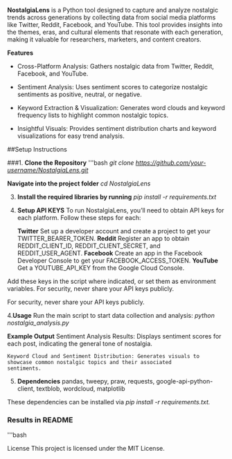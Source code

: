 __NostalgiaLens__ is a Python tool designed to capture and analyze nostalgic trends across generations by collecting data from social media platforms like Twitter, Reddit, Facebook, and YouTube. This tool provides insights into the themes, eras, and cultural elements that resonate with each generation, making it valuable for researchers, marketers, and content creators.

__Features__

  - Cross-Platform Analysis: Gathers nostalgic data from Twitter, Reddit, Facebook, and YouTube.

  - Sentiment Analysis: Uses sentiment scores to categorize nostalgic sentiments as positive, neutral, or negative.

  - Keyword Extraction & Visualization: Generates word clouds and keyword frequency lists to highlight common nostalgic topics.

  - Insightful Visuals: Provides sentiment distribution charts and keyword visualizations for easy trend analysis.

##Setup Instructions

###1. __Clone the Repository__
  '''bash
   *git clone https://github.com/your-username/NostalgiaLens.git*

   __Navigate into the project folder__
    *cd NostalgiaLens*

3. __Install the required libraries by running__
   *pip install -r requirements.txt*

4. __Setup API KEYS__
  To run NostalgiaLens, you’ll need to obtain API keys for each platform. Follow these steps for each:

    __Twitter__ Set up a developer account and create a project to get your TWITTER_BEARER_TOKEN.
    __Reddit__ Register an app to obtain REDDIT_CLIENT_ID, REDDIT_CLIENT_SECRET, and REDDIT_USER_AGENT.
    __Facebook__ Create an app in the Facebook Developer Console to get your FACEBOOK_ACCESS_TOKEN.
    __YouTube__ Get a YOUTUBE_API_KEY from the Google Cloud Console.
   
Add these keys in the script where indicated, or set them as environment variables. For security, never share your API keys publicly.

For security, never share your API keys publicly.

4.__Usage__
  Run the main script to start data collection and analysis:
    *python nostalgia_analysis.py*

  __Example Output__
    Sentiment Analysis Results: Displays sentiment scores for each post, indicating the general tone of nostalgia.
    
    Keyword Cloud and Sentiment Distribution: Generates visuals to showcase common nostalgic topics and their associated         sentiments.
 
5. __Dependencies__
  pandas, tweepy, praw, requests, google-api-python-client, textblob, wordcloud, matplotlib

These dependencies can be installed via *pip install -r requirements.txt.*

### Results in README
  '''bash

License
This project is licensed under the MIT License.

